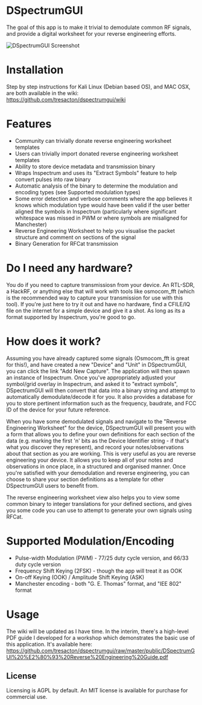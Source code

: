 # DSpectrumGUI

The goal of this app is to make it trivial to demodulate common RF signals, and provide a digital worksheet for your reverse engineering efforts.

![DSpectrumGUI Screenshot](https://raw.githubusercontent.com/tresacton/dspectrumgui/master/public/screenshot.png)

# Installation 
Step by step instructions for Kali Linux (Debian based OS), and MAC OSX, are both available in the wiki: 
<https://github.com/tresacton/dspectrumgui/wiki>


# Features
* Community can trivially donate reverse engineering worksheet templates
* Users can trivially import donated reverse engineering worksheet templates
* Ability to store device metadata and transmission binary
* Wraps Inspectrum and uses its "Extract Symbols" feature to help convert pulses into raw binary
* Automatic analysis of the binary to determine the modulation and encoding types (see Supported modulation types)
* Some error detection and verbose comments where the app believes it knows which modulation type would have been valid if the user better aligned the symbols in Inspectrum (particularly where significant whitespace was missed in PWM or where symbols are misaligned for Manchester)
* Reverse Engineering Worksheet to help you visualise the packet structure and comment on sections of the signal
* Binary Generation for RFCat transmission

# Do I need any hardware?
You do if you need to capture transmissiosn from your device. An RTL-SDR, a HackRF, or anything else that will work with tools like osmocom_fft (which is the recommended way to capture your transmission for use with this tool). If you're just here to try it out and have no hardware, find a CFILE/IQ file on the internet for a simple device and give it a shot. As long as its a format supported by Inspectrum, you're good to go.

# How does it work?
Assuming you have already captured some signals (Osmocom_fft is great for this!), and have created a new "Device" and "Unit" in DSpectrumGUI, you can click the link "Add New Capture". The application will then spawn an instance of Inspectrum. Once you've appropriately adjusted your symbol/grid overlay in Inspectrum, and asked it to "extract symbols", DSpectrumGUI will then convert that data into a binary string and attempt to automatically demodulate/decode it for you. It also provides a database for you to store pertinent information such as the frequency, baudrate, and FCC ID of the device for your future reference.

When you have some demodulated signals and navigate to the "Reverse Engineering Worksheet" for the device, DSpectrumGUI will present you with a form that allows you to define your own definitions for each section of the data (e.g. marking the first 'n' bits as the Device Identifier string - if that's what you discover they represent), and record your notes/observations about that section as you are working. This is very useful as you are reverse engineering your device. It allows you to keep all of your notes and observations in once place, in a structured and organised manner. Once you're satisfied with your demodulation and reverse engineering, you can choose to share your section definitions as a template for other DSpectrumGUI users to benefit from. 

The reverse engineering worksheet view also helps you to view some common binary to integer translations for your defined sections, and gives you some code you can use to attempt to generate your own signals using RFCat. 

# Supported Modulation/Encoding
* Pulse-width Modulation (PWM) - 77/25 duty cycle version, and 66/33 duty cycle version
* Frequency Shift Keying (2FSK) - though the app will treat it as OOK
* On-off Keying (OOK) / Amplitude Shift Keying (ASK)
* Manchester encoding - both "G. E. Thomas" format, and "IEE 802" format

# Usage
The wiki will be updated as I have time. In the interim, there's a high-level PDF guide I developed for a workshop which demonstrates the basic use of this application. It's available here: <https://github.com/tresacton/dspectrumgui/raw/master/public/DSpectrumGUI%20%E2%80%93%20Reverse%20Engineering%20Guide.pdf>

## License
Licensing is AGPL by default. An MIT license is available for purchase for commercial use. 

 
 

